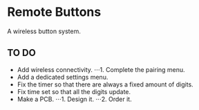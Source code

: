 # Remote Buttons
 A wireless button system.


## TO DO

* Add wireless connectivity.
⋅⋅⋅1. Complete the pairing menu.
* Add a dedicated settings menu.
* Fix the timer so that there are always a fixed amount of digits.
* Fix time set so that all the digits update.
* Make a PCB.
⋅⋅⋅1. Design it.
⋅⋅⋅2. Order it.


